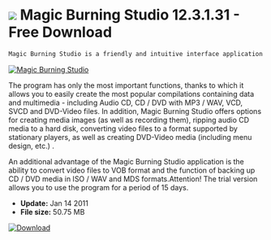 # ![](https://cdn.softexe.net/static/icon/win.gif) Magic Burning Studio 12.3.1.31 - Free Download

```sh
Magic Burning Studio is a friendly and intuitive interface application used to burn CD / DVD / VCD / SVCD discs.
```
[![Magic Burning Studio](https://gallery.dpcdn.pl/imgc/Tools/560/g_-_420x350_1.5_-_x20100125212705.PNG)](https://softexe.net/win/system/cd-dvd/magic-burning-studio:pcedh.html)

The program has only the most important functions, thanks to which it allows you to easily create the most popular compilations containing data and multimedia - including Audio CD, CD / DVD with MP3 / WAV, VCD, SVCD and DVD-Video files. In addition, Magic Burning Studio offers options for creating media images (as well as recording them), ripping audio CD media to a hard disk, converting video files to a format supported by stationary players, as well as creating DVD-Video media (including menu design, etc.) .
 
  An additional advantage of the Magic Burning Studio application is the ability to convert video files to VOB format and the function of backing up CD / DVD media in ISO / WAV and MDS formats.Attention!
 The trial version allows you to use the program for a period of 15 days.


- **Update:** Jan 14 2011
- **File size:** 50.75 MB

[![Download](https://cdn.softexe.net/static/img/download.png)](https://softexe.net/win/system/cd-dvd/magic-burning-studio:pcedh.html)

